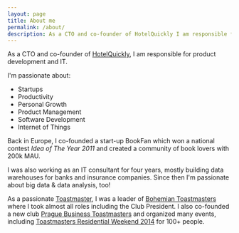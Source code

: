 ```yaml
---
layout: page
title: About me
permalink: /about/
description: As a CTO and co-founder of HotelQuickly I am responsible for product development and IT.
---
```


As a CTO and co-founder of [HotelQuickly](http://www.hotelquickly.com), I am responsible for product development and IT.

I'm passionate about:

* Startups
* Productivity
* Personal Growth
* Product Management
* Software Development
* Internet of Things

Back in Europe, I co-founded a start-up BookFan which won a national contest _Idea of The Year 2011_ and created a community of book lovers with 200k MAU.

I was also working as an IT consultant for four years, mostly building data warehouses for banks and insurance companies. Since then I'm passionate about big data & data analysis, too!

As a passionate [Toastmaster](http://www.toastmasters.org/), I was a leader of [Bohemian Toastmasters](http://bohemiantoastmasters.org/) where I took almost all roles including the Club President. I also co-founded a new club [Prague Business Toastmasters](http://www.praguebusinesstoastmasters.com) and organized many events, including [Toastmasters Residential Weekend 2014](http://www.praguetoastmasters.cz/residential-weekend) for 100+ people.

<a class="twitter-timeline" href="https://twitter.com/juhasm" data-chrome="transparent" data-widget-id="736417549311565824"></a>
<script>!function(d,s,id){var js,fjs=d.getElementsByTagName(s)[0],p=/^http:/.test(d.location)?'http':'https';if(!d.getElementById(id)){js=d.createElement(s);js.id=id;js.src=p+"://platform.twitter.com/widgets.js";fjs.parentNode.insertBefore(js,fjs);}}(document,"script","twitter-wjs");</script>
